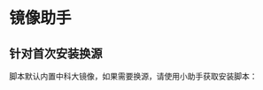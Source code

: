 # 镜像助手

## 针对首次安装换源

脚本默认内置中科大镜像，如果需要换源，请使用小助手获取安装脚本：

<SourceGenerate first="true"></SourceGenerate>
